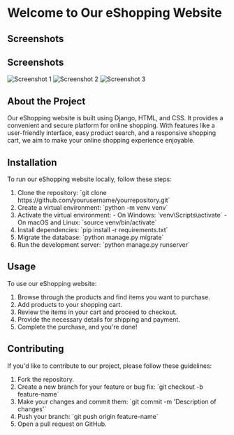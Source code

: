 <!DOCTYPE html>
<html lang="en">
<head>
  <meta charset="UTF-8">
  <meta name="viewport" content="width=device-width, initial-scale=1.0">
 
</head>
<body>
  <h1>Welcome to Our eShopping Website</h1>
  
  <h2>Screenshots</h2>
<h2>Screenshots</h2>
<div>
  <img src="Pics/Screenshot(670).png" alt="Screenshot 1">
  <img src="Pics/Screenshot(671).png" alt="Screenshot 2">
  <img src="Pics/Screenshot(672).png" alt="Screenshot 3">
  <!-- Add more screenshots as needed, e.g., Pics/screenshot4.png -->
</div>


 

  <h2>About the Project</h2>
  <p>Our eShopping website is built using Django, HTML, and CSS. It provides a convenient and secure platform for online shopping. With features like a user-friendly interface, easy product search, and a responsive shopping cart, we aim to make your online shopping experience enjoyable.</p>

  <h2>Installation</h2>
  <p>To run our eShopping website locally, follow these steps:
    <ol>
      <li>Clone the repository: `git clone https://github.com/yourusername/yourrepository.git`</li>
      <li>Create a virtual environment: `python -m venv venv`</li>
      <li>Activate the virtual environment:
        - On Windows: `venv\Scripts\activate`
        - On macOS and Linux: `source venv/bin/activate`
      </li>
      <li>Install dependencies: `pip install -r requirements.txt`</li>
      <li>Migrate the database: `python manage.py migrate`</li>
      <li>Run the development server: `python manage.py runserver`</li>
    </ol>
  </p>

  <h2>Usage</h2>
  <p>To use our eShopping website:
    <ol>
      <li>Browse through the products and find items you want to purchase.</li>
      <li>Add products to your shopping cart.</li>
      <li>Review the items in your cart and proceed to checkout.</li>
      <li>Provide the necessary details for shipping and payment.</li>
      <li>Complete the purchase, and you're done!</li>
    </ol>
  </p>

  <h2>Contributing</h2>
  <p>If you'd like to contribute to our project, please follow these guidelines:
    <ol>
      <li>Fork the repository.</li>
      <li>Create a new branch for your feature or bug fix: `git checkout -b feature-name`</li>
      <li>Make your changes and commit them: `git commit -m 'Description of changes'`</li>
      <li>Push your branch: `git push origin feature-name`</li>
      <li>Open a pull request on GitHub.</li>
    </ol>
  </p>

 
</body>
</html>

